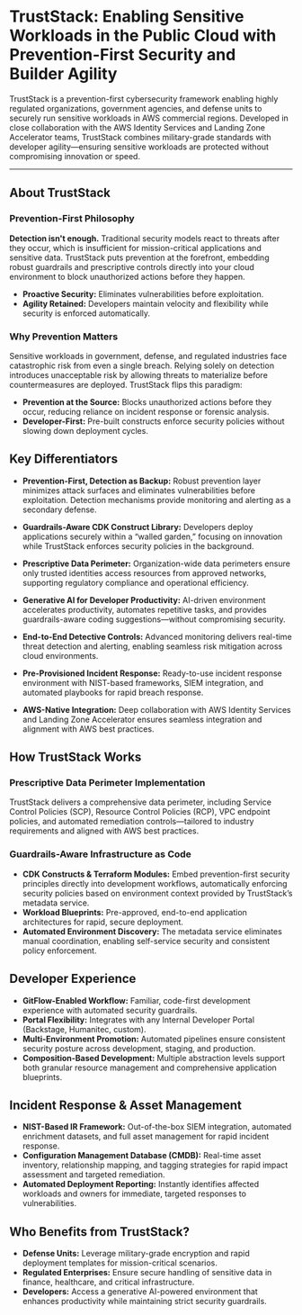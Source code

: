 # TrustStack: Enabling Sensitive Workloads in the Public Cloud with Prevention-First Security and Builder Agility

TrustStack is a prevention-first cybersecurity framework enabling highly regulated organizations, government agencies, and defense units to securely run sensitive workloads in AWS commercial regions. Developed in close collaboration with the AWS Identity Services and Landing Zone Accelerator teams, TrustStack combines military-grade standards with developer agility—ensuring sensitive workloads are protected without compromising innovation or speed.

---

## About TrustStack

### Prevention-First Philosophy

**Detection isn't enough.** Traditional security models react to threats after they occur, which is insufficient for mission-critical applications and sensitive data. TrustStack puts prevention at the forefront, embedding robust guardrails and prescriptive controls directly into your cloud environment to block unauthorized actions before they happen.

- **Proactive Security:** Eliminates vulnerabilities before exploitation.
- **Agility Retained:** Developers maintain velocity and flexibility while security is enforced automatically.

### Why Prevention Matters

Sensitive workloads in government, defense, and regulated industries face catastrophic risk from even a single breach. Relying solely on detection introduces unacceptable risk by allowing threats to materialize before countermeasures are deployed. TrustStack flips this paradigm:

- **Prevention at the Source:** Blocks unauthorized actions before they occur, reducing reliance on incident response or forensic analysis.
- **Developer-First:** Pre-built constructs enforce security policies without slowing down deployment cycles.

## Key Differentiators

- **Prevention-First, Detection as Backup:** Robust prevention layer minimizes attack surfaces and eliminates vulnerabilities before exploitation. Detection mechanisms provide monitoring and alerting as a secondary defense.

- **Guardrails-Aware CDK Construct Library:** Developers deploy applications securely within a “walled garden,” focusing on innovation while TrustStack enforces security policies in the background.

- **Prescriptive Data Perimeter:** Organization-wide data perimeters ensure only trusted identities access resources from approved networks, supporting regulatory compliance and operational efficiency.

- **Generative AI for Developer Productivity:** AI-driven environment accelerates productivity, automates repetitive tasks, and provides guardrails-aware coding suggestions—without compromising security.

- **End-to-End Detective Controls:** Advanced monitoring delivers real-time threat detection and alerting, enabling seamless risk mitigation across cloud environments.

- **Pre-Provisioned Incident Response:** Ready-to-use incident response environment with NIST-based frameworks, SIEM integration, and automated playbooks for rapid breach response.

- **AWS-Native Integration:** Deep collaboration with AWS Identity Services and Landing Zone Accelerator ensures seamless integration and alignment with AWS best practices.

## How TrustStack Works

### Prescriptive Data Perimeter Implementation

TrustStack delivers a comprehensive data perimeter, including Service Control Policies (SCP), Resource Control Policies (RCP), VPC endpoint policies, and automated remediation controls—tailored to industry requirements and aligned with AWS best practices.

### Guardrails-Aware Infrastructure as Code

- **CDK Constructs & Terraform Modules:** Embed prevention-first security principles directly into development workflows, automatically enforcing security policies based on environment context provided by TrustStack’s metadata service.
- **Workload Blueprints:** Pre-approved, end-to-end application architectures for rapid, secure deployment.
- **Automated Environment Discovery:** The metadata service eliminates manual coordination, enabling self-service security and consistent policy enforcement.

## Developer Experience

- **GitFlow-Enabled Workflow:** Familiar, code-first development experience with automated security guardrails.
- **Portal Flexibility:** Integrates with any Internal Developer Portal (Backstage, Humanitec, custom).
- **Multi-Environment Promotion:** Automated pipelines ensure consistent security posture across development, staging, and production.
- **Composition-Based Development:** Multiple abstraction levels support both granular resource management and comprehensive application blueprints.

## Incident Response & Asset Management

- **NIST-Based IR Framework:** Out-of-the-box SIEM integration, automated enrichment datasets, and full asset management for rapid incident response.
- **Configuration Management Database (CMDB):** Real-time asset inventory, relationship mapping, and tagging strategies for rapid impact assessment and targeted remediation.
- **Automated Deployment Reporting:** Instantly identifies affected workloads and owners for immediate, targeted responses to vulnerabilities.

## Who Benefits from TrustStack?

- **Defense Units:** Leverage military-grade encryption and rapid deployment templates for mission-critical scenarios.
- **Regulated Enterprises:** Ensure secure handling of sensitive data in finance, healthcare, and critical infrastructure.
- **Developers:** Access a generative AI-powered environment that enhances productivity while maintaining strict security guardrails.
